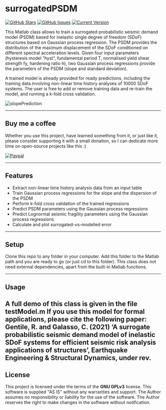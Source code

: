 surrogatedPSDM
============
[![GitHub Stars](https://img.shields.io/github/stars/robgen/surrogatedPSDM.svg)](https://github.com/robgen/surrogatedPSDM/stargazers) [![GitHub Issues](https://img.shields.io/github/issues/robgen/surrogatedPSDM.svg)](https://github.com/robgen/surrogatedPSDM/issues) [![Current Version](https://img.shields.io/badge/version-1.0.0-green.svg)](https://github.com/robgen/surrogatedPSDM)

This Matlab class allows to train a surrogated probabilistic seismic demand model (PSDM) based for inelastic single degree of freedom (SDoF) structures based on Gaussian process regression. The PSDM provides the distribution of the maximum displacement of the SDoF conditioned on different spectral acceleration levels. Given four input parameters (hysteresis model “hyst”, fundamental period T, normalised yield shear strength fy, hardening ratio h), two Gaussian process regressions provide the parameters of the PSDM (slope and standard deviation).

A trained model is already provided for ready predictions, including the training data involving non-linear time history analyses of 10000 SDoF systems. The user is free to add or remove training data and re-train the model, and running a k-fold cross validation.

![slopePrediction](https://github.com/robgen/surrogatedPSDM/blob/main/slope.gif)

---
## Buy me a coffee

Whether you use this project, have learned something from it, or just like it, please consider supporting it with a small donation, so I can dedicate more time on open-source projects like this :)

<a href="http://paypal.me/robgen" target="_blank"><img src="https://www.paypalobjects.com/webstatic/mktg/logo/pp_cc_mark_74x46.jpg" alt="Paypal" style="height: auto !important;width: auto !important;" ></a>

---

## Features
- Extract non-linear time history analysis data from an input table
- Train Gaussian process regressions for the slope and the dispersion of the PSDM
- Perform k-fold cross validation of the trained regressions
- Predict PSDM parameters using the Gaussian process regressions
- Predict Lognormal seismic fragility parameters using the Gaussian process regressions
- Calculate and plot surrogated-vs-modelled error

---

## Setup
Clone this repo to any folder in your computer. Add this folder to the Matlab path and you are ready to go (or just cd to this folder). This class does not need external dependencies, apart from the built-in Matlab functions.

---

## Usage
A full demo of this class is given in the file testModel.m
If you use this model for formal applications, please cite the following paper:
Gentile, R. and Galasso, C. (2021) ‘A surrogate probabilistic seismic demand model of inelastic SDoF systems for efficient seismic risk analysis applications of structures’, Earthquake Engineering & Structural Dynamics, under rev.
---

## License
This project is licensed under the terms of the **GNU GPLv3** license. This software is supplied "AS IS" without any warranties and support. The Author assumes no responsibility or liability for the use of the software. The Author reserves the right to make changes in the software without notification.
